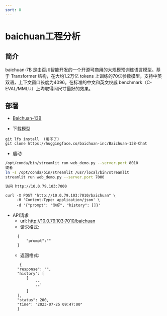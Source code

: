 ```yaml
---
sort: 8
---
```


# baichuan工程分析

## 简介

baichuan-7B 是由百川智能开发的一个开源可商用的大规模预训练语言模型。基于 Transformer 结构，在大约1.2万亿 tokens 上训练的70亿参数模型，支持中英双语，上下文窗口长度为4096。在标准的中文和英文权威 benchmark（C-EVAL/MMLU）上均取得同尺寸最好的效果。



## 部署

* [Baichuan-13B](https://github.com/baichuan-inc/Baichuan-13B/tree/main)

* 下载模型

```
git lfs install  (用不了)
git clone https://huggingface.co/baichuan-inc/Baichuan-13B-Chat

```

* 启动

```bash
/opt/conda/bin/streamlit run web_demo.py --server.port 8010
或者
ln -s /opt/conda/bin/streamlit /usr/local/bin/streamlit
streamlit run web_demo.py --server.port 7000

访问 http://10.0.79.103:7000
```

```
curl -X POST "http://10.0.79.103:7010/baichuan" \
     -H 'Content-Type: application/json' \
     -d '{"prompt": "你好", "history": []}'
```


* API请求
  * url: http://10.0.79.103:7010/baichuan
  * 请求格式: 
  ```
    {
        "prompt":""
    }
  ```
  * 返回格式:
  ```
     {
    "response": "",
    "history": [
        [
            "",
            ""
        ]
    ],
    "status": 200,
    "time": "2023-07-25 09:47:00"
    }
    ```
